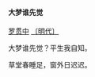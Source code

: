 #### 大梦谁先觉

[罗贯中](https://so.gushiwen.cn/authorv_27084ad9981c.aspx) [〔明代〕](https://so.gushiwen.cn/shiwens/default.aspx?cstr=明代)

大梦谁先觉？平生我自知。

草堂春睡足，窗外日迟迟。